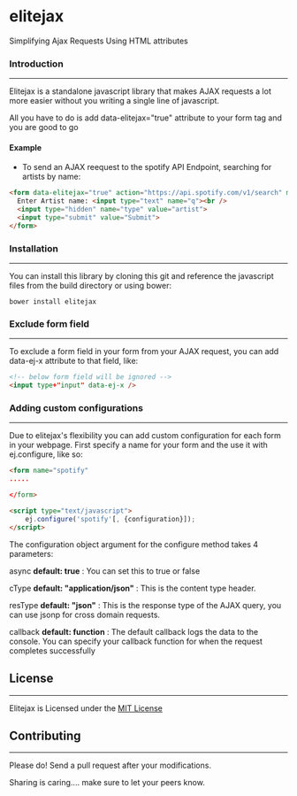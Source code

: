 # elitejax

Simplifying Ajax Requests Using HTML attributes

### **Introduction**
---
Elitejax is a standalone javascript library that makes AJAX requests a lot more easier without you writing a single line of javascript.

All you have to do is add data-elitejax="true" attribute to your form tag and you are good to go


#### **Example**

* To send an AJAX reequest to the spotify API Endpoint, searching for artists by name:

```html
<form data-elitejax="true" action="https://api.spotify.com/v1/search" method="get">
  Enter Artist name: <input type="text" name="q"><br />
  <input type="hidden" name="type" value="artist">
  <input type="submit" value="Submit">
</form>
```

### **Installation**
---
You can install this library by cloning this git and reference the javascript files from the build directory or using bower:
```
bower install elitejax
```

### Exclude form field
___
To exclude a form field in your form from your AJAX request, you can add data-ej-x attribute to that field, like:
```html
<!-- below form field will be ignored -->
<input type+"input" data-ej-x />
```

### Adding custom configurations
---
Due to elitejax's flexibility you can add custom configuration for each form in your webpage. First specify a name for your form and the use it with ej.configure, like so:

```html
<form name="spotify"
.....

</form>

<script type="text/javascript">
    ej.configure('spotify'[, {configuration}]);
</script>
```

The configuration object argument for the configure method takes 4 parameters:

async **default: true** : You can set this to true or false

cType **default: "application/json"** : This is the content type header.

resType **default: "json"** : This is the response type of the AJAX query, you can use jsonp for cross domain requests.

callback **default: function** : The default callback logs the data to the console. You can specify your callback function for when the request completes successfully

## **License**
___
Elitejax is Licensed under the [MIT License](../blob/master/LICENSE)

## **Contributing**
___
Please do! Send a pull request after your modifications.

Sharing is caring.... make sure to let your peers know.
